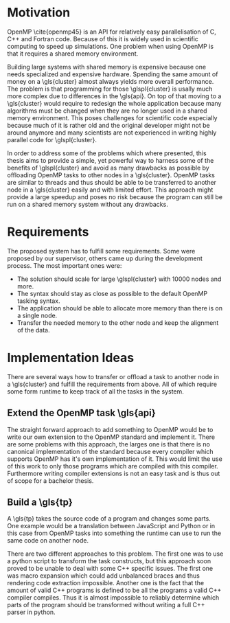 # Motivation

OpenMP \cite{openmp45} is an API for relatively easy parallelisation of C, C++ and Fortran code. 
Because of this it is widely used in scientific computing to speed up simulations.
One problem when using OpenMP is that it requires a shared memory environment.

Building large systems with shared memory is expensive because one needs specialized and expensive hardware.
Spending the same amount of money on a \gls{cluster} almost always yields more overall performance.
The problem is that programming for those \glspl{cluster} is usally much more complex due to differences
in the \gls{api}.
On top of that moving to a \gls{cluster} would require to redesign the whole application because many algorithms 
must be changed when they are no longer used in a shared memory environment.
This poses challenges for scientific code especially because much of it is rather old and the original developer
might not be around anymore and many scientists are not experienced in writing highly parallel code for \glspl{cluster}.

In order to address some of the problems which where presented, this thesis aims to provide a simple, yet powerful
way to harness some of the benefits of \glspl{cluster} and avoid as many drawbacks as possible by offloading OpenMP
tasks to other nodes in a \gls{cluster}. 
OpenMP tasks are similar to threads and thus should be able to be transferred to another node in a \gls{cluster} 
easily and with limited effort.
This approach might provide a large speedup and poses no risk because the program can still be run on a shared memory
system without any drawbacks. 

# Requirements

The proposed system has to fulfill some requirements.
Some were proposed by our supervisor, others came up during the development process.
The most important ones were:
- The solution should scale for large \glspl{cluster} with 10000 nodes and more.
- The syntax should stay as close as possible to the default OpenMP tasking syntax.
- The application should be able to allocate more memory than there is on a single node.
- Transfer the needed memory to the other node and keep the alignment of the data.

<!-- TODO -->

# Implementation Ideas

There are several ways how to transfer or offload a task to another node in a \gls{cluster} and fulfill the requirements
from above.
All of which require some form runtime to keep track of all the tasks in the system.

## Extend the OpenMP task \gls{api}
The straight forward approach to add something to OpenMP would be to write our own extension to the OpenMP standard and
implement it. 
There are some problems with this approach, the larges one is that there is no canonical implementation of the standard
because every compiler which supports OpenMP has it's own implementation of it.
This would limit the use of this work to only those programs which are compiled with this compiler.
Furthermore writing compiler extensions is not an easy task and is thus out of scope for a bachelor thesis.

## Build a \gls{tp}
A \gls{tp} takes the source code of a program and changes some parts.
One example would be a translation between JavaScript and Python or in this case from OpenMP tasks into something 
the runtime can use to run the same code on another node. 

There are two different approaches to this problem.
The first one was to use a python script to transform the task constructs, but this approach soon proved to be unable
to deal with some C++ specific issues.
The first one was macro expansion which could add unbalanced braces and thus rendering code extraction impossible.
Another one is the fact that the amount of valid C++ programs is defined to be all the programs a valid C++ compiler
compiles.
Thus it is almost impossible to reliably determine which parts of the program should be transformed without writing a 
full C++ parser in python. 

<!--
ist OpenMP?
Wozu wird es verwendet?

- parallel computing
  - loops
  - tasks
  - GPGPUs/Accelerators
- easy to use
- shared memory

Limitations of shared memory systems

- Number of CPU cores/FLOPs is limited or very expensive
-->